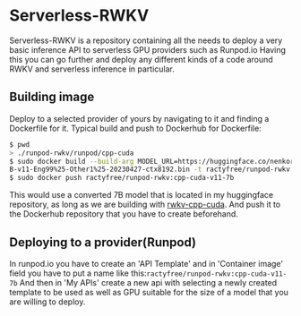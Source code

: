 # Serverless-RWKV
Serverless-RWKV is a repository containing all the needs to deploy a very basic inference API to serverless GPU providers such as Runpod.io
Having this you can go further and deploy any different kinds of a code around RWKV and serverless inference in particular.

## Building image
Deploy to a selected provider of yours by navigating to it and finding a Dockerfile for it.
Typical build and push to Dockerhub for Dockerfile:
```bash
$ pwd
> ./runpod-rwkv/runpod/cpp-cuda
$ sudo docker build --build-arg MODEL_URL=https://huggingface.co/nenkoru/rwkv-cuda-cpp/resolve/main/v11/model-4-Raven-7
B-v11-Eng99%25-Other1%25-20230427-ctx8192.bin -t ractyfree/runpod-rwkv:cpp-cuda-v11-7b -f Dockerfile.cpp_cuda .
$ sudo docker push ractyfree/runpod-rwkv:cpp-cuda-v11-7b
```
This would use a converted 7B model that is located in my huggingface repository, as long as we are building with [rwkv-cpp-cuda](https://github.com/harrisonvanderbyl/rwkv-cpp-cuda).
And push it to the Dockerhub repository that you have to create beforehand.

## Deploying to a provider(Runpod)
In runpod.io you have to create an 'API Template' and in 'Container image' field you have to put a name like this:`ractyfree/runpod-rwkv:cpp-cuda-v11-7b`
And then in 'My APIs' create a new api with selecting a newly created template to be used as well as GPU suitable for the size of a model that you are willing to deploy.

